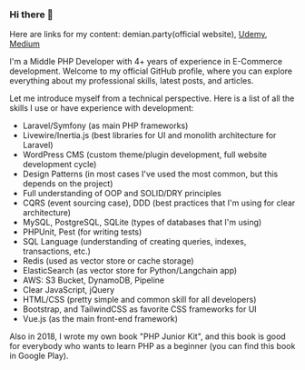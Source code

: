 ### Hi there 👋

Here are links for my content: demian.party(official website), [Udemy](https://www.udemy.com/user/demian-kostelny/), [Medium](https://medium.com/@demian.kostelny)

I'm a Middle PHP Developer with 4+ years of experience in E-Commerce development. Welcome to my official GitHub profile, where you can explore everything about my professional skills, latest posts, and articles.

Let me introduce myself from a technical perspective. Here is a list of all the skills I use or have experience with development:
- Laravel/Symfony (as main PHP frameworks)
- Livewire/Inertia.js (best libraries for UI and monolith architecture for Laravel)
- WordPress CMS (custom theme/plugin development, full website development cycle)
- Design Patterns (in most cases I've used the most common, but this depends on the project)
- Full understanding of OOP and SOLID/DRY principles
- CQRS (event sourcing case), DDD (best practices that I'm using for clear architecture)
- MySQL, PostgreSQL, SQLite (types of databases that I'm using)
- PHPUnit, Pest (for writing tests)
- SQL Language (understanding of creating queries, indexes, transactions, etc.)
- Redis (used as vector store or cache storage)
- ElasticSearch (as vector store for Python/Langchain app)
- AWS: S3 Bucket, DynamoDB, Pipeline
- Clear JavaScript, jQuery
- HTML/CSS (pretty simple and common skill for all developers)
- Bootstrap, and TailwindCSS as favorite CSS frameworks for UI
- Vue.js (as the main front-end framework)

Also in 2018, I wrote my own book "PHP Junior Kit", and this book is good for everybody who wants to learn PHP as a beginner (you can find this book in Google Play).

<!--
**DemianKost/DemianKost** is a ✨ _special_ ✨ repository because its `README.md` (this file) appears on your GitHub profile.

Here are some ideas to get you started:

- 🔭 I’m currently working on ...
- 🌱 I’m currently learning ...
- 👯 I’m looking to collaborate on ...
- 🤔 I’m looking for help with ...
- 💬 Ask me about ...
- 📫 How to reach me: ...
- 😄 Pronouns: ...
- ⚡ Fun fact: ...
-->
